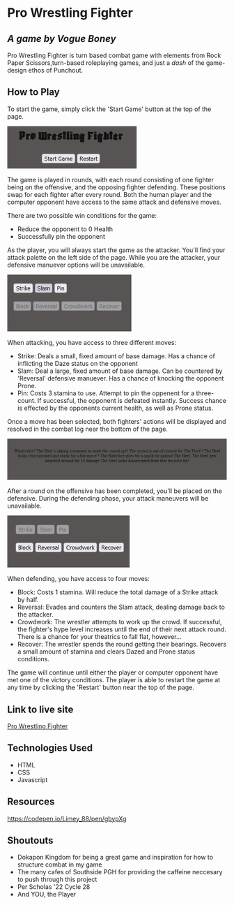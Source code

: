# Pro Wrestling Fighter
*A game by Vogue Boney*
---
Pro Wrestling Fighter is turn based combat game with elements from Rock Paper Scissors,turn-based roleplaying games, and just a *dash* of the game-design ethos of Punchout.

## How to Play
To start the game, simply click the 'Start Game' button at the top of the page. 

![A screenshot displaying the Start Game and Restart buttons](./images/start-restart.jpg)

The game is played in rounds, with each round consisting of one fighter being on the offensive, and the opposing fighter defending. These positions swap for each fighter after every round. Both the human player and the computer opponent have access to the same attack and defensive moves.

There are two possible win conditions for the game:
- Reduce the opponent to 0 Health
- Successfully pin the opponent

As the player, you will always start the game as the attacker. You'll find your attack palette on the left side of the page. While you are the attacker, your defensive manuever options will be unavailable.

![A screenshot showing off the buttons for the players offensive and defensive options, with the defensive options being grayed out as unavailable](./images/attack-turn.jpg)

When attacking, you have access to three different moves:
- Strike: Deals a small, fixed amount of base damage. Has a chance of inflicting the Daze status on the opponent
- Slam: Deal a large, fixed amount of base damage. Can be countered by 'Reversal' defensive manuever. Has a chance of knocking the opponent Prone.
- Pin: Costs 3 stamina to use. Attempt to pin the oppenent for a three-count. If successful, the opponent is defeated instantly. Success chance is effected by the opponents current health, as well as Prone status.

Once a move has been selected, both fighters' actions will be displayed and resolved in the combat log near the bottom of the page.

![A screenshot of the combat log for the game, showing a turn playing out between the attacking player and defending computer opponent](./images/combat-log.jpg)

After a round on the offensive has been completed, you'll be placed on the defensive. During the defending phase, your attack maneuvers will be unavailable.

![Screenshot of defensive manuever buttons enabled](./images/defense-turn.jpg)

When defending, you have access to four moves:
- Block: Costs 1 stamina. Will reduce the total damage of a Strike attack by half.
- Reversal: Evades and counters the Slam attack, dealing damage back to the attacker.
- Crowdwork: The wrestler attempts to work up the crowd. If successful, the fighter's hype level increases until the end of their next attack round. There is a chance for your theatrics to fall flat, however...
- Recover: The wrestler spends the round getting their bearings. Recovers a small amount of stamina and clears Dazed and Prone status conditions.

The game will continue until either the player or computer opponent have met one of the victory conditions. The player is able to restart the game at any time by clicking the 'Restart' button near the top of the page.  

## Link to live site
[Pro Wrestling Fighter](https://deerincode.github.io/ProWrestlingFighter/)

## Technologies Used
- HTML
- CSS
- Javascript

## Resources
https://codepen.io/Limey_88/pen/gbypXg

## Shoutouts
- Dokapon Kingdom for being a great game and inspiration for how to structure combat in my game
- The many cafes of Southside PGH for providing the caffeine neccesary to push through this project
- Per Scholas '22 Cycle 28
- And YOU, the Player 